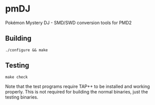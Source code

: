 pmDJ
====

Pokémon Mystery DJ - SMD/SWD conversion tools for PMD2


Building
--------

`./configure && make`


Testing
-------

`make check`

Note that the test programs require TAP++ to be installed and working properly. This is not required for building the normal binaries, just the testing binaries.
